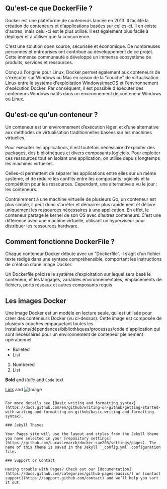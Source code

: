 ## Qu'est-ce que DockerFile ?

Docker est une plateforme de conteneurs lancée en 2013. Il facilite la création de conteneurs et d'applications basées sur celles-ci. Il en existe d'autres, mais celui-ci est le plus utilisé. Il est également plus facile à déployer et à utiliser que la concurrence. 

C'est une solution open source, sécurisée et économique. De nombreuses personnes et entreprises ont contribué au développement de ce projet. Cette immense communauté a développé un immense écosystème de produits, services et ressources. 

Conçu à l'origine pour Linux, Docker permet également aux conteneurs de s'exécuter sur Windows ou Mac en raison de la "couche" de virtualisation Linux entre le système d'exploitation Windows/macOS et l'environnement d'exécution Docker. Par conséquent, il est possible d'exécuter des conteneurs Windows natifs dans un environnement de conteneur Windows ou Linux.

## Qu'est-ce qu'un conteneur ?

Un conteneur est un environnement d’exécution léger, et d’une alternative aux méthodes de virtualisation traditionnelles basées sur les machines virtuelles.

Pour exécuter les applications, il est toutefois nécessaire d’exploiter des packages, des bibliothèques et divers composants logiciels. Pour exploiter ces ressources tout en isolant une application, on utilise depuis longtemps les machines virtuelles.

Celles-ci permettent de séparer les applications entre elles sur un même système, et de réduire les conflits entre les composants logiciels et la compétition pour les ressources. Cependant, une alternative a vu le jour : les conteneurs.

Contrairement à une machine virtuelle de plusieurs Go, un conteneur est plus simple, il peut donc s'arrêter et démarrer plus rapidement et délivre uniquement les ressources nécessaires à une application. En effet, le conteneur partage le kernel de son OS avec d’autres conteneurs. C’est une différence avec une machine virtuelle, utilisant un hyperviseur pour distribuer les ressources hardware.


## Comment fonctionne DockerFile ? 

Chaque conteneur Docker débute avec un ”Dockerfile“. Il s’agit d’un fichier texte rédigé dans une syntaxe compréhensible, comportant les instructions de création d’une image Docker.

Un Dockerfile précise le système d’exploitation sur lequel sera basé le conteneur, et les langages, variables environnementales, emplacements de fichiers, ports réseaux et autres composants requis

## Les images Docker

Une image Docker est un modèle en lecture seule, qui est utilisée pour créer des
conteneurs Docker (vu ci-dessus). Cette image est composée de plusieurs couches empaquetant
toutes les installations/dépendances/bibliothèques/processus/code d'application qui sont
nécéssaires pour un environnement de conteneur pleinement opérationnel.


- Bulleted
- List

1. Numbered
2. List

**Bold** and _Italic_ and `Code` text

[Link](url) and ![Image](src)
```

For more details see [Basic writing and formatting syntax](https://docs.github.com/en/github/writing-on-github/getting-started-with-writing-and-formatting-on-github/basic-writing-and-formatting-syntax).

### Jekyll Themes

Your Pages site will use the layout and styles from the Jekyll theme you have selected in your [repository settings](https://github.com/LucasLemarch/docker-sae203/settings/pages). The name of this theme is saved in the Jekyll `_config.yml` configuration file.

### Support or Contact

Having trouble with Pages? Check out our [documentation](https://docs.github.com/categories/github-pages-basics/) or [contact support](https://support.github.com/contact) and we’ll help you sort it out.
